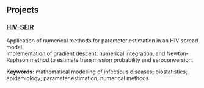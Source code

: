 ## Projects     

### [HIV-SEIR](https://github.com/madinajapakhova/HIV-SEIR)
Application of numerical methods for parameter estimation in an HIV spread model.   
Implementation of gradient descent, numerical integration, and Newton-Raphson method to estimate transmission probability and seroconversion.   

**Keywords:** mathematical modelling of infectious diseases; biostatistics; epidemiology; parameter estimation; numerical methods
